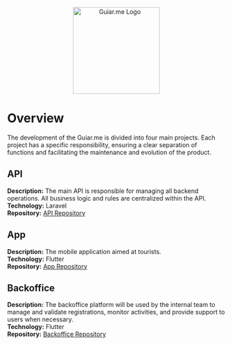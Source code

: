 <div align="center">
  <img src="../../assets/logo.png" alt="Guiar.me Logo" width="200"/>
</div>

# Overview

The development of the Guiar.me is divided into four main projects. Each project has a specific responsibility, ensuring a clear separation of functions and facilitating the maintenance and evolution of the product.

## API
**Description:** The main API is responsible for managing all backend operations. All business logic and rules are centralized within the API.  
**Technology:** Laravel  
**Repository:** [API Repository](https://github.com/guiar-me/api)

## App
**Description:** The mobile application aimed at tourists.  
**Technology:** Flutter  
**Repository:** [App Repository](https://github.com/guiar-me/app)

## Backoffice
**Description:** The backoffice platform will be used by the internal team to manage and validate registrations, monitor activities, and provide support to users when necessary.  
**Technology:** Flutter  
**Repository:** [Backoffice Repository](https://github.com/guiar-me/backoffice)
